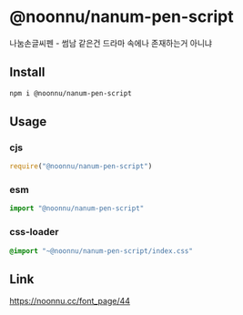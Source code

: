 # @noonnu/nanum-pen-script
나눔손글씨펜 - 썸남 같은건 드라마 속에나 존재하는거 아니냐

## Install
```sh
npm i @noonnu/nanum-pen-script
```
## Usage
### cjs
```js
require("@noonnu/nanum-pen-script")
```
### esm
```js
import "@noonnu/nanum-pen-script"
```
### css-loader
```css
@import "~@noonnu/nanum-pen-script/index.css"
```

## Link
https://noonnu.cc/font_page/44